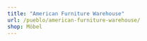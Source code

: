```yaml
---
title: "American Furniture Warehouse"
url: /pueblo/american-furniture-warehouse/
shop: Möbel
---
```

